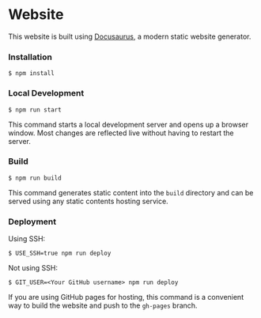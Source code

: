 # Website

This website is built using [Docusaurus](https://docusaurus.io/), a modern static website generator.

### Installation

```
$ npm install
```

### Local Development

```
$ npm run start
```

This command starts a local development server and opens up a browser window. Most changes are
reflected live without having to restart the server.

### Build

```
$ npm run build
```

This command generates static content into the `build` directory and can be served using any static
contents hosting service.

### Deployment

Using SSH:

```
$ USE_SSH=true npm run deploy
```

Not using SSH:

```
$ GIT_USER=<Your GitHub username> npm run deploy
```

If you are using GitHub pages for hosting, this command is a convenient way to build the website and
push to the `gh-pages` branch.
